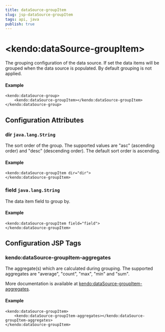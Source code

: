 ```yaml
---
title: dataSource-groupItem
slug: jsp-dataSource-groupItem
tags: api, java
publish: true
---
```


# \<kendo:dataSource-groupItem\>

The grouping configuration of the data source. If set the data items will be grouped when the data source is populated. By default grouping is not applied.

#### Example
    <kendo:dataSource-group>
        <kendo:dataSource-groupItem></kendo:dataSource-groupItem>
    </kendo:dataSource-group>

## Configuration Attributes

### dir `java.lang.String`

The sort order of the group. The supported values are "asc" (ascending order) and "desc" (descending order). The default sort order is ascending.

#### Example
    <kendo:dataSource-groupItem dir="dir">
    </kendo:dataSource-groupItem>

### field `java.lang.String`

The data item field to group by.

#### Example
    <kendo:dataSource-groupItem field="field">
    </kendo:dataSource-groupItem>


##  Configuration JSP Tags

### kendo:dataSource-groupItem-aggregates

The aggregate(s) which are calculated during grouping. The supported aggregates are "average", "count", "max", "min" and "sum".

More documentation is available at [kendo:dataSource-groupItem-aggregates](datasource/groupitem-aggregates).

#### Example

    <kendo:dataSource-groupItem>
        <kendo:dataSource-groupItem-aggregates></kendo:dataSource-groupItem-aggregates>
    </kendo:dataSource-groupItem>

 
